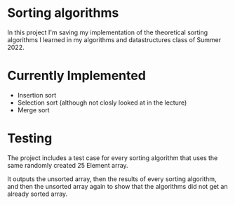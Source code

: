 # Sorting algorithms

In this project I'm saving my implementation of the theoretical sorting algorithms I learned in my algorithms and datastructures class of Summer 2022.

# Currently Implemented
- Insertion sort
- Selection sort (although not closly looked at in the lecture)
- Merge sort

# Testing
The project includes a test case for every sorting algorithm that uses the same randomly created 25 Element array.

It outputs the unsorted array, then the results of every sorting algorithm, and then the unsorted array again to show that the algorithms did not get an already sorted array.
